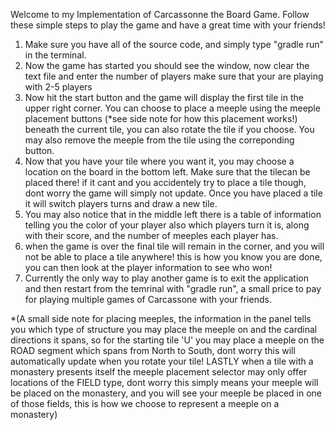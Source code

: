 Welcome to my Implementation of Carcassonne the Board Game.
Follow these simple steps to play the game and have a great time with
your friends!

1. Make sure you have all of the source code, and simply type "gradle run" in the
   terminal.
2. Now the game has started you should see the window, now clear the text file
   and enter the number of players make sure that your are playing with 2-5 players
3. Now hit the start button and the game will display the first tile in the upper 
   right corner. You can choose to place a meeple using the meeple placement buttons (*see side note for how this placement works!)
   beneath the current tile, you can also rotate the tile if you choose. You may also 
   remove the meeple from the tile using the correponding button. 
4. Now that you have your tile where you want it, you may choose a location on the board in the bottom
   left. Make sure that the tilecan be placed there! if it cant and you accidentely try to place 
   a tile though, dont worry the game will simply not update. Once you have placed a tile it will switch players turns
   and draw a new tile.
5. You may also notice that in the middle left there is a table of information telling you the color of your player
   also which players turn it is, along with their score, and the number of meeples each player has.
6. when the game is over the final tile will remain in the corner, and you will not be able to place a tile anywhere!
   this is how you know you are done, you can then look at the player information to see who won!
7. Currently the only way to play another game is to exit the application and then restart from the temrinal with "gradle run", 
   a small price to pay for playing multiple games of Carcassone with your friends.

*(A small side note for placing meeples, the information in the panel tells you which type of structure you may place the meeple on
  and the cardinal directions it spans, so for the starting tile 'U' you may place a meeple on the ROAD segment which spans from
  North to South, dont worry this will automatically update when you rotate your tile! LASTLY when a tile with a monastery presents itself
  the meeple placement selector may only offer locations of the FIELD type, dont worry this simply means your meeple will be placed on the 
  monastery, and you will see your meeple be placed in one of those fields, this is how we choose to represent a meeple on a monastery)